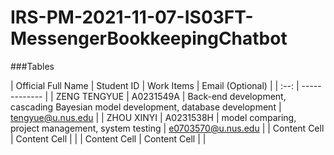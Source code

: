 # IRS-PM-2021-11-07-IS03FT-MessengerBookkeepingChatbot

###Tables

| Official Full Name  | Student ID | Work Items | Email (Optional) |
| :--: | ------------- |
| ZENG TENGYUE | A0231549A | Back-end development, cascading Bayesian model development, database development | tengyue@u.nus.edu |
| ZHOU XINYI  | A0231538H | model comparing, project management, system testing | e0703570@u.nus.edu |
| Content Cell  | Content Cell | |
| Content Cell  | Content Cell | |
